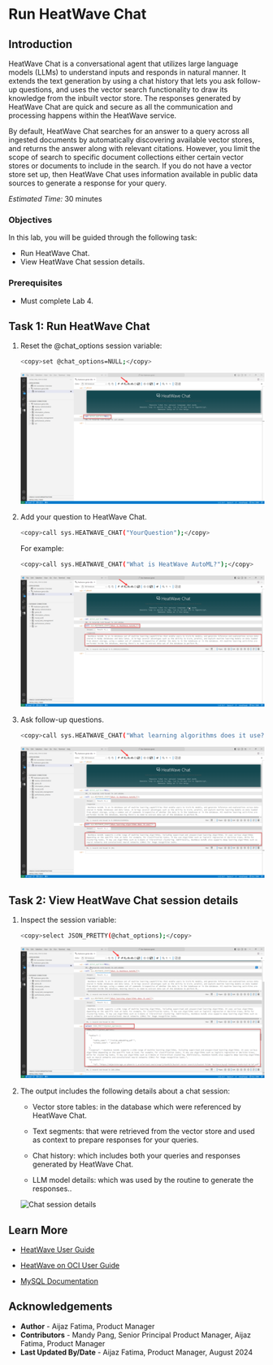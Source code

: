 # Run HeatWave Chat 

## Introduction

HeatWave Chat is a conversational agent that utilizes large language models (LLMs) to understand inputs and responds in natural manner. It extends the text generation by using a chat history that lets you ask follow-up questions, and uses the vector search functionality to draw its knowledge from the inbuilt vector store. The responses generated by HeatWave Chat are quick and secure as all the communication and processing happens within the HeatWave service.

By default, HeatWave Chat searches for an answer to a query across all ingested documents by automatically discovering available vector stores, and returns the answer along with relevant citations. However, you limit the scope of search to specific document collections either certain vector stores or documents to include in the search. 
If you do not have a vector store set up, then HeatWave Chat uses information available in public data sources to generate a response for your query.

_Estimated Time:_ 30 minutes

### Objectives

In this lab, you will be guided through the following task:

- Run HeatWave Chat.
- View HeatWave Chat session details.

### Prerequisites

- Must complete Lab 4.

## Task 1: Run HeatWave Chat


1. Reset the @chat_options session variable:

    ```bash
   <copy>set @chat_options=NULL;</copy>
    ```

    ![Reset chat](./images/1-reset-chat.png "Reset chat")

2. Add your question to HeatWave Chat. 

    ```bash
    <copy>call sys.HEATWAVE_CHAT("YourQuestion");</copy>
    ```
    
    For example:

    ```bash
    <copy>call sys.HEATWAVE_CHAT("What is HeatWave AutoML?");</copy>
    ```

    ![Ask question](./images/2-ask-question.png "Ask question")

3. Ask follow-up questions.

    ```bash
    <copy>call sys.HEATWAVE_CHAT("What learning algorithms does it use?");</copy>
    ```

    ![Ask follow-up questions](./images/3-ask-followup-questions.png "Ask follow-up questions")


## Task 2: View HeatWave Chat session details

 1. Inspect the session variable:

     ```bash
    <copy>select JSON_PRETTY(@chat_options);</copy>
    ```

    ![Inspect session variable](./images/4-inspect-session-variable.png "Inspect session variable")

 2. The output includes the following details about a chat session:

    - Vector store tables: in the database which were referenced by HeatWave Chat.

    - Text segments: that were retrieved from the vector store and used as context to prepare responses for your queries.

    - Chat history: which includes both your queries and responses generated by HeatWave Chat.

    - LLM model details: which was used by the routine to generate the responses..

    ![Chat session details](./images/5-chat-session-details.png "Chat session details")

## Learn More

- [HeatWave User Guide](https://dev.mysql.com/doc/heatwave/en/)

- [HeatWave on OCI User Guide](https://docs.oracle.com/en-us/iaas/mysql-database/index.html)

- [MySQL Documentation](https://dev.mysql.com/)


## Acknowledgements

- **Author** - Aijaz Fatima, Product Manager
- **Contributors** - Mandy Pang, Senior Principal Product Manager, Aijaz Fatima, Product Manager
- **Last Updated By/Date** - Aijaz Fatima, Product Manager, August 2024